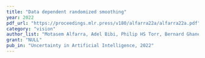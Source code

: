 ```yaml
---
title: "Data dependent randomized smoothing"
year: 2022
pdf_url: "https://proceedings.mlr.press/v180/alfarra22a/alfarra22a.pdf"
category: "vision"
author_list: "Motasem Alfarra, Adel Bibi, Philip HS Torr, Bernard Ghanem"
grant: "NULL"
pub_in: "Uncertainty in Artificial Intelligence, 2022"
---
```

